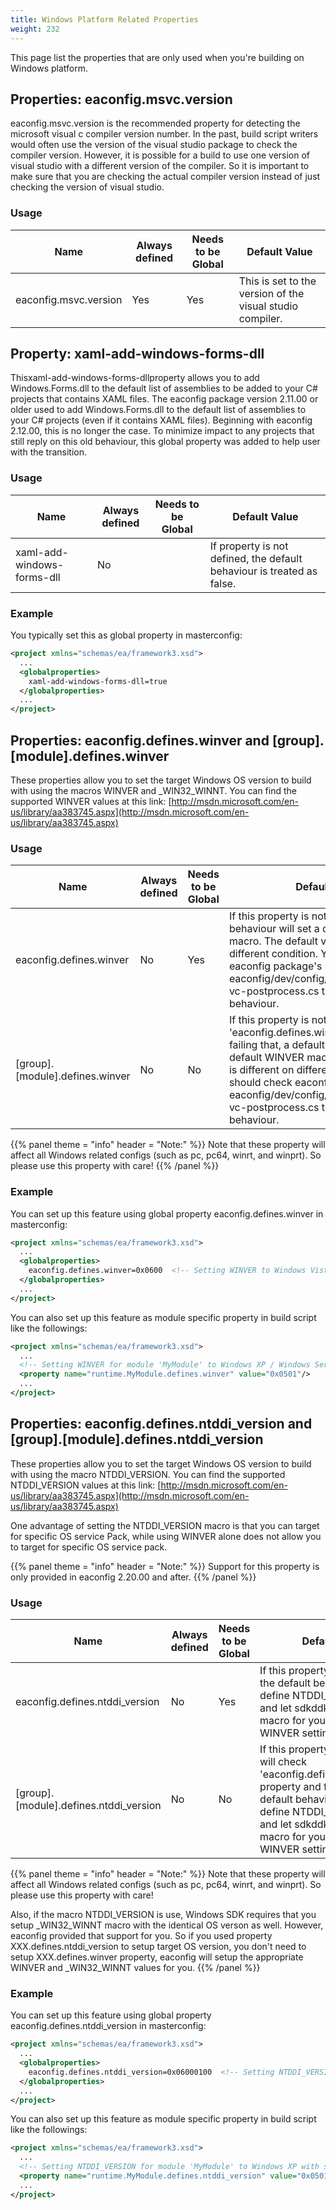 ```yaml
---
title: Windows Platform Related Properties
weight: 232
---
```


This page list the properties that are only used when you&#39;re building on Windows platform.

<a name="eaconfig.msvc.version"></a>
## Properties: eaconfig.msvc.version ##

eaconfig.msvc.version is the recommended property for detecting the microsoft visual c compiler version number.
In the past, build script writers would often use the version of the visual studio package to check the compiler version.
However, it is possible for a build to use one version of visual studio with a different version of the compiler.
So it is important to make sure that you are checking the actual compiler version instead of just checking the version of visual studio.

<a name="eaconfig_msvc_version_usage"></a>
### Usage ###

Name |Always defined |Needs to be Global |Default Value |
--- |--- |--- |--- |
| eaconfig.msvc.version | Yes | Yes | This is set to the version of the visual studio compiler. |

<a name="xaml-add-windows-forms-dll"></a>
## Property: xaml-add-windows-forms-dll ##

Thisxaml-add-windows-forms-dllproperty allows you to add Windows.Forms.dll to the default list
of assemblies to be added to your C# projects that contains XAML files.  The eaconfig package version 2.11.00 or older
used to add Windows.Forms.dll to the default list of assemblies to your C# projects (even if it contains XAML files).
Beginning with eaconfig 2.12.00, this is no longer the case.  To minimize impact to any projects that still reply on
this old behaviour, this global property was added to help user with the transition.

<a name="xaml-add-windows-forms-dll_Usage"></a>
### Usage ###

Name |Always defined |Needs to be Global |Default Value |
--- |--- |--- |--- |
| xaml-add-windows-forms-dll | No |  | If property is not defined, the default behaviour is treated as false. |

<a name="xaml-add-windows-forms-dll_Example"></a>
### Example ###

You typically set this as global property in masterconfig:


```xml
<project xmlns="schemas/ea/framework3.xsd">
  ...
  <globalproperties>
    xaml-add-windows-forms-dll=true
  </globalproperties>
  ...
</project>
```
<a name="eaconfig_defines_winver"></a>
## Properties: eaconfig.defines.winver and [group].[module].defines.winver ##

These properties allow you to set the target Windows OS version to build with using the macros WINVER and _WIN32_WINNT.  You can find the supported WINVER values at this link: [http://msdn.microsoft.com/en-us/library/aa383745.aspx](http://msdn.microsoft.com/en-us/library/aa383745.aspx) 

<a name="eaconfig_defines_winver_usage"></a>
### Usage ###

Name |Always defined |Needs to be Global |Default Value |
--- |--- |--- |--- |
| eaconfig.defines.winver | No | Yes | If this property is not defined, a default behaviour will set a default WINVER macro.  The default value is different on different condition.  You should check eaconfig package&#39;s eaconfig/dev/config/platform/options/pc-vc-postprocess.cs to see it&#39;s default behaviour. |
| [group].[module].defines.winver | No | No | If this property is not defined, it will check &#39;eaconfig.defines.winver&#39; property and failing that, a default behaviour will set a default WINVER macro.  The default value is different on different condition.  You should check eaconfig package&#39;s eaconfig/dev/config/platform/options/pc-vc-postprocess.cs to see it&#39;s default behaviour. |


{{% panel theme = "info" header = "Note:" %}}
Note that these property will affect all Windows related configs (such as pc, pc64, winrt, and winprt).  So please use this property with care!
{{% /panel %}}
<a name="eaconfig_defines_winver_example"></a>
### Example ###

You can set up this feature using global property eaconfig.defines.winver in masterconfig:


```xml
<project xmlns="schemas/ea/framework3.xsd">
  ...
  <globalproperties>
    eaconfig.defines.winver=0x0600  <!-- Setting WINVER to Windows Vista -->
  </globalproperties>
  ...
</project>
```
You can also set up this feature as module specific property in build script like the followings:


```xml
<project xmlns="schemas/ea/framework3.xsd">
  ...
  <!-- Setting WINVER for module 'MyModule' to Windows XP / Windows Server 2003 -->
  <property name="runtime.MyModule.defines.winver" value="0x0501"/>
  ...
</project>
```
<a name="eaconfig_defines_ntddi_version"></a>
## Properties: eaconfig.defines.ntddi_version and [group].[module].defines.ntddi_version ##

These properties allow you to set the target Windows OS version to build with using the macro NTDDI_VERSION.  You can find the supported NTDDI_VERSION values at this link: [http://msdn.microsoft.com/en-us/library/aa383745.aspx](http://msdn.microsoft.com/en-us/library/aa383745.aspx) 

One advantage of setting the NTDDI_VERSION macro is that you can target for specific OS service Pack, while using WINVER alone does not allow you to target for specific OS service pack.


{{% panel theme = "info" header = "Note:" %}}
Support for this property is only provided in eaconfig 2.20.00 and after.
{{% /panel %}}
<a name="eaconfig_defines_ntddi_version_usage"></a>
### Usage ###

Name |Always defined |Needs to be Global |Default Value |
--- |--- |--- |--- |
| eaconfig.defines.ntddi_version | No | Yes | If this property is not defined, the default behaviour is to not define NTDDI_VERSION macro and let sdkddkver.h set up this macro for you based on the WINVER setting. |
| [group].[module].defines.ntddi_version | No | No | If this property is not defined, it will check &#39;eaconfig.defines.ntddi_version&#39; property and failing that, the default behaviour is to not define NTDDI_VERSION macro and let sdkddkver.h set up this macro for you based on the WINVER setting. |


{{% panel theme = "info" header = "Note:" %}}
Note that these property will affect all Windows related configs (such as pc, pc64, winrt, and winprt).  So please use this property with care!

Also, if the macro NTDDI_VERSION is use, Windows SDK requires that you setup _WIN32_WINNT macro with the identical OS verson as well.  However, eaconfig provided that support for you.  So if you used
property XXX.defines.ntddi_version to setup target OS version, you don&#39;t need to setup XXX.defines.winver property, eaconfig will setup the appropriate WINVER and _WIN32_WINNT values for you.
{{% /panel %}}
<a name="eaconfig_defines_ntddi_version_example"></a>
### Example ###

You can set up this feature using global property eaconfig.defines.ntddi_version in masterconfig:


```xml
<project xmlns="schemas/ea/framework3.xsd">
  ...
  <globalproperties>
    eaconfig.defines.ntddi_version=0x06000100  <!-- Setting NTDDI_VERSION to Windows Vista service pack 1-->
  </globalproperties>
  ...
</project>
```
You can also set up this feature as module specific property in build script like the followings:


```xml
<project xmlns="schemas/ea/framework3.xsd">
  ...
  <!-- Setting NTDDI_VERSION for module 'MyModule' to Windows XP with service pack 3 -->
  <property name="runtime.MyModule.defines.ntddi_version" value="0x05010300"/>
  ...
</project>
```
